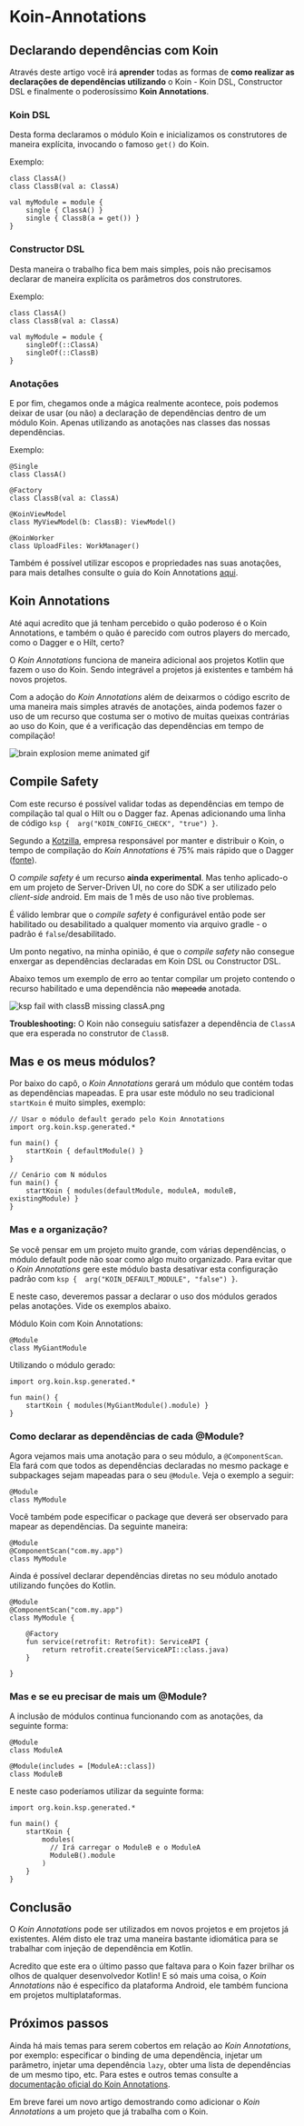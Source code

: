 # Koin-Annotations

## Declarando dependências com Koin
Através deste artigo você irá **aprender** todas as formas de **como realizar as declarações de dependências utilizando** o Koin - Koin DSL, Constructor DSL e finalmente o poderosíssimo **Koin Annotations**.

### Koin DSL
Desta forma declaramos o módulo Koin e inicializamos os construtores de maneira explícita, invocando o famoso `get()` do Koin.

Exemplo:
```
class ClassA()
class ClassB(val a: ClassA)

val myModule = module {
    single { ClassA() }
    single { ClassB(a = get()) }
}
```

### Constructor DSL
Desta maneira o trabalho fica bem mais simples, pois não precisamos declarar de maneira explícita os parâmetros dos construtores.

Exemplo:
```
class ClassA()
class ClassB(val a: ClassA)

val myModule = module {
    singleOf(::ClassA)
    singleOf(::ClassB)
}
```

### Anotações
E por fim, chegamos onde a mágica realmente acontece, pois podemos deixar de usar (ou não) a declaração de dependências dentro de um módulo Koin. Apenas utilizando as anotações nas classes das nossas dependências.

Exemplo:
```
@Single
class ClassA()

@Factory
class ClassB(val a: ClassA)

@KoinViewModel
class MyViewModel(b: ClassB): ViewModel()

@KoinWorker
class UploadFiles: WorkManager()
```

Também é possível utilizar escopos e propriedades nas suas anotações, para mais detalhes consulte o guia do Koin Annotations [aqui](https://insert-koin.io/files/Koin-CheatSheet-2023.pdf). 

## Koin Annotations
Até aqui acredito que já tenham percebido o quão poderoso é o Koin Annotations, e também o quão é parecido com outros players do mercado, como o Dagger e o Hilt, certo?

O _Koin Annotations_ funciona de maneira adicional aos projetos Kotlin que fazem o uso do Koin. Sendo integrável a projetos já existentes e também há novos projetos.

Com a adoção do _Koin Annotations_ além de deixarmos o código escrito de uma maneira mais simples através de anotações, ainda podemos fazer o uso de um recurso que costuma ser o motivo de muitas queixas contrárias ao uso do Koin, que é a verificação das dependências em tempo de compilação!

![brain explosion meme animated gif](../images/blow-mind-mind-blown.gif)

## Compile Safety
Com este recurso é possível validar todas as dependências em tempo de compilação tal qual o Hilt ou o Dagger faz. Apenas adicionando uma linha de código `ksp {  arg("KOIN_CONFIG_CHECK", "true") }`.

Segundo a [Kotzilla](https://www.kotzilla.io/), empresa responsável por manter e distribuir o Koin, o tempo de compilação do _Koin Annotations_ é 75% mais rápido que o Dagger ([fonte](https://www.linkedin.com/feed/update/urn:li:activity:7160561406608605185/)).

O _compile safety_ é um recurso **ainda experimental**. Mas tenho aplicado-o em um projeto de Server-Driven UI, no core do SDK a ser utilizado pelo _client-side_ android. Em mais de 1 mês de uso não tive problemas. 

É válido lembrar que o _compile safety_ é configurável então pode ser habilitado ou desabilitado a qualquer momento via arquivo gradle - o padrão é `false`/desabilitado. 

Um ponto negativo, na minha opinião, é que o _compile safety_ não consegue enxergar as dependências declaradas em Koin DSL ou Constructor DSL.

Abaixo temos um exemplo de erro ao tentar compilar um projeto contendo o recurso habilitado e uma dependência não ~~mapeada~~ anotada.

![ksp fail with classB missing classA.png](../images/ksp-classb-missing-classa.png)

**Troubleshooting:** O Koin não conseguiu satisfazer a dependência de `ClassA` que era esperada no construtor de `ClassB`.  

## Mas e os meus módulos?
Por baixo do capô, o _Koin Annotations_ gerará um módulo que contém todas as dependências mapeadas. E pra usar este módulo no seu tradicional `startKoin` é muito simples, exemplo: 

```
// Usar o módulo default gerado pelo Koin Annotations
import org.koin.ksp.generated.*

fun main() {
    startKoin { defaultModule() }
}

// Cenário com N módulos
fun main() {
    startKoin { modules(defaultModule, moduleA, moduleB, existingModule) }
}
```
### Mas e a organização?
Se você pensar em um projeto muito grande, com várias dependências, o módulo default pode não soar como algo muito organizado.
Para evitar que o _Koin Annotations_ gere este módulo basta desativar esta configuração padrão com `ksp {  arg("KOIN_DEFAULT_MODULE", "false") }`.

E neste caso, deveremos passar a declarar o uso dos módulos gerados pelas anotações. Vide os exemplos abaixo.

Módulo Koin com Koin Annotations:
```
@Module
class MyGiantModule
```

Utilizando o módulo gerado:
```
import org.koin.ksp.generated.*

fun main() {
    startKoin { modules(MyGiantModule().module) }
}
```

### Como declarar as dependências de cada @Module?
Agora vejamos mais uma anotação para o seu módulo, a `@ComponentScan`. Ela fará com que todos as dependências declaradas no mesmo package e subpackages sejam mapeadas para o seu `@Module`. Veja o exemplo a seguir:
```
@Module
class MyModule
```

Você também pode especificar o package que deverá ser observado para mapear as dependências. Da seguinte maneira:
```
@Module
@ComponentScan("com.my.app")
class MyModule
```

Ainda é possível declarar dependências diretas no seu módulo anotado utilizando funções do Kotlin.
```
@Module
@ComponentScan("com.my.app")
class MyModule {

    @Factory
    fun service(retrofit: Retrofit): ServiceAPI {
        return retrofit.create(ServiceAPI::class.java)
    }

}
```

### Mas e se eu precisar de mais um @Module?
A inclusão de módulos continua funcionando com as anotações, da seguinte forma:
```
@Module
class ModuleA

@Module(includes = [ModuleA::class])
class ModuleB
```

E neste caso poderíamos utilizar da seguinte forma:
```
import org.koin.ksp.generated.*

fun main() {
    startKoin {
        modules(
          // Irá carregar o ModuleB e o ModuleA
          ModuleB().module
        )
    }
}
```

## Conclusão
O _Koin Annotations_ pode ser utilizados em novos projetos e em projetos já existentes. Além disto ele traz uma maneira bastante idiomática para se trabalhar com injeção de dependência em Kotlin. 

Acredito que este era o último passo que faltava para o Koin fazer brilhar os olhos de qualquer desenvolvedor Kotlin! 
E só mais uma coisa, o _Koin Annotations_ não é específico da plataforma Android, ele também funciona em projetos multiplataformas. 

## Próximos passos
Ainda há mais temas para serem cobertos em relação ao _Koin Annotations_, por exemplo: especificar o binding de uma dependência, injetar um parâmetro, injetar uma dependência `lazy`, obter uma lista de dependências de um mesmo tipo, etc.
Para estes e outros temas consulte a [documentação oficial do Koin Annotations](https://insert-koin.io/docs/reference/koin-annotations/start).

Em breve farei um novo artigo demostrando como adicionar o _Koin Annotations_ a um projeto que já trabalha com o Koin.
